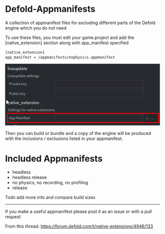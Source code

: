 # Defold-Appmanifests

A collection of appmanifest files for excluding different parts of the Defold engine which you do not need

To use these files, you must edit your game.project and add the [native_extension] section along with app_manifest specified

```
[native_extension]
app_manifest = /appmanifests/nophysics.appmanifest
```

![game project app manifest](docs/app_manifest_game_project.png?raw=true "game.project screenshot")

Then you can build or bundle and a copy of the engine will be produced with the inclusions / exclusions listed in your appmanifest.

# Included Appmanifests

- headless
- headless release
- no physics, no recording, no profiling
- release 

Todo add more info and compare build sizes


-----

If you make a useful appmanifest please post it as an issue or with a pull request

From this thread: https://forum.defold.com/t/native-extensions/4946/133
